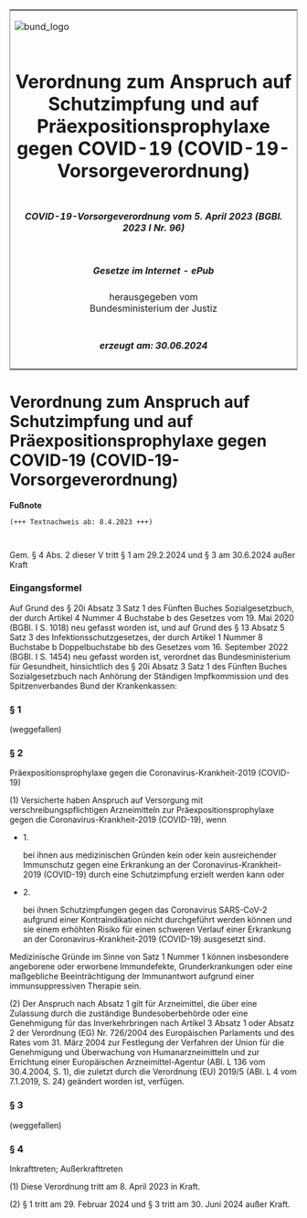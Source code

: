 <span id="DECKBLATT.html"></span>

<table border="0" frame="border" width="100%">

<tr valign="top">

<td align="left">

![bund\_logo](BfJ_2021_Web_de_de.gif)

</td>

<td align="right">

 

</td>

</tr>

<tr align="center" valign="middle">

<td colspan="2">

# Verordnung zum Anspruch auf Schutzimpfung und auf Präexpositionsprophylaxe gegen COVID-19 (COVID-19-Vorsorgeverordnung)

</td>

</tr>

<tr align="center" valign="middle">

<td colspan="2">

##### COVID-19-Vorsorgeverordnung vom 5. April 2023 (BGBl. 2023 I Nr. 96)

</td>

</tr>

<tr align="center" valign="middle">

<td colspan="2">

  
  

##### Gesetze im Internet - ePub  
  
herausgegeben vom  
Bundesministerium der Justiz

</td>

</tr>

<tr align="center" valign="bottom">

<td colspan="2">

  
  

##### erzeugt am: 30.06.2024

</td>

</tr>

</table>

<span id="BJNR0600A0023.html"></span>

# Verordnung zum Anspruch auf Schutzimpfung und auf Präexpositionsprophylaxe gegen COVID-19 (COVID-19-Vorsorgeverordnung)

<div>

  
**Fußnote**

<div class="jnhtml">

<div>

<div class="jurAbsatz">

  

``` 
(+++ Textnachweis ab: 8.4.2023 +++)

 
```

Gem. § 4 Abs. 2 dieser V tritt § 1 am 29.2.2024 und § 3 am 30.6.2024
außer Kraft

</div>

</div>

</div>

</div>

<span id="BJNR0600A0023BJNE000100000.html"></span>

### Eingangsformel  

<div>

<div class="jnhtml">

<div>

<div class="jurAbsatz">

Auf Grund des § 20i Absatz 3 Satz 1 des Fünften Buches Sozialgesetzbuch,
der durch Artikel 4 Nummer 4 Buchstabe b des Gesetzes vom 19. Mai 2020
(BGBl. I S. 1018) neu gefasst worden ist, und auf Grund des § 13 Absatz
5 Satz 3 des Infektionsschutzgesetzes, der durch Artikel 1 Nummer 8
Buchstabe b Doppelbuchstabe bb des Gesetzes vom 16. September 2022
(BGBl. I S. 1454) neu gefasst worden ist, verordnet das
Bundesministerium für Gesundheit, hinsichtlich des § 20i Absatz 3 Satz 1
des Fünften Buches Sozialgesetzbuch nach Anhörung der Ständigen
Impfkommission und des Spitzenverbandes Bund der Krankenkassen:

</div>

</div>

</div>

</div>

<span id="BJNR0600A0023BJNE000201000.html"></span>

### § 1  
(weggefallen)

<div>

<div class="jnhtml">

<div>

</div>

</div>

</div>

<span id="BJNR0600A0023BJNE000300000.html"></span>

### § 2  
Präexpositionsprophylaxe gegen die Coronavirus-Krankheit-2019 (COVID-19)

<div>

<div class="jnhtml">

<div>

<div class="jurAbsatz">

(1) Versicherte haben Anspruch auf Versorgung mit
verschreibungspflichtigen Arzneimitteln zur Präexpositionsprophylaxe
gegen die Coronavirus-Krankheit-2019 (COVID-19), wenn

  - 1\.
    
    <div>
    
    bei ihnen aus medizinischen Gründen kein oder kein ausreichender
    Immunschutz gegen eine Erkrankung an der Coronavirus-Krankheit-2019
    (COVID-19) durch eine Schutzimpfung erzielt werden kann oder
    
    </div>

  - 2\.
    
    <div>
    
    bei ihnen Schutzimpfungen gegen das Coronavirus SARS-CoV-2 aufgrund
    einer Kontraindikation nicht durchgeführt werden können und sie
    einem erhöhten Risiko für einen schweren Verlauf einer Erkrankung an
    der Coronavirus-Krankheit-2019 (COVID-19) ausgesetzt sind.
    
    </div>

Medizinische Gründe im Sinne von Satz 1 Nummer 1 können insbesondere
angeborene oder erworbene Immundefekte, Grunderkrankungen oder eine
maßgebliche Beeinträchtigung der Immunantwort aufgrund einer
immunsuppressiven Therapie sein.

</div>

<div class="jurAbsatz">

(2) Der Anspruch nach Absatz 1 gilt für Arzneimittel, die über eine
Zulassung durch die zuständige Bundesoberbehörde oder eine Genehmigung
für das Inverkehrbringen nach Artikel 3 Absatz 1 oder Absatz 2 der
Verordnung (EG) Nr. 726/2004 des Europäischen Parlaments und des Rates
vom 31. März 2004 zur Festlegung der Verfahren der Union für die
Genehmigung und Überwachung von Humanarzneimitteln und zur Errichtung
einer Europäischen Arzneimittel-Agentur (ABl. L 136 vom 30.4.2004, S.
1), die zuletzt durch die Verordnung (EU) 2019/5 (ABl. L 4 vom 7.1.2019,
S. 24) geändert worden ist, verfügen.

</div>

</div>

</div>

</div>

<span id="BJNR0600A0023BJNE000401000.html"></span>

### § 3  
(weggefallen)

<div>

<div class="jnhtml">

<div>

</div>

</div>

</div>

<span id="BJNR0600A0023BJNE000500000.html"></span>

### § 4  
Inkrafttreten; Außerkrafttreten

<div>

<div class="jnhtml">

<div>

<div class="jurAbsatz">

(1) Diese Verordnung tritt am 8. April 2023 in Kraft.

</div>

<div class="jurAbsatz">

(2) § 1 tritt am 29. Februar 2024 und § 3 tritt am 30. Juni 2024 außer
Kraft.

</div>

</div>

</div>

</div>
